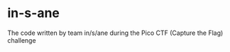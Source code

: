 in-s-ane
========

The code written by team in/s/ane during the Pico CTF (Capture the Flag) challenge
